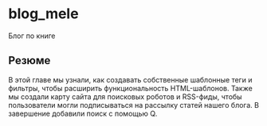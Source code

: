 # blog_mele
Блог по книге

## Резюме
В этой главе мы узнали, как создавать собственные шаблонные теги и фильтры, чтобы расширить функциональность HTML-шаблонов. Также мы создали
карту сайта для поисковых роботов и RSS-фиды, чтобы пользователи могли
подписываться на рассылку статей нашего блога. В завершение добавили поиск с помощью Q.
